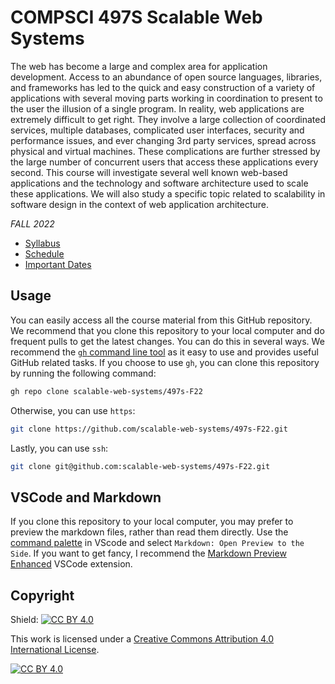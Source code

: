 # COMPSCI 497S Scalable Web Systems

The web has become a large and complex area for application development. Access to an abundance of open source languages, libraries, and frameworks has led to the quick and easy construction of a variety of applications with several moving parts working in coordination to present to the user the illusion of a single program. In reality, web applications are extremely difficult to get right. They involve a large collection of coordinated services, multiple databases, complicated user interfaces, security and performance issues, and ever changing 3rd party services, spread across physical and virtual machines. These complications are further stressed by the large number of concurrent users that access these applications every second. This course will investigate several well known web-based applications and the technology and software architecture used to scale these applications. We will also study a specific topic related to scalability in software design in the context of web application architecture.

*FALL 2022*

- [Syllabus](syllabus/syllabus.md)
- [Schedule](syllabus/schedule.md)
- [Important Dates](syllabus/dates.md)

## Usage

You can easily access all the course material from this GitHub repository. We recommend that you clone this repository to your local computer and do frequent pulls to get the latest changes. You can do this in several ways. We recommend the [`gh` command line tool](https://github.com/cli/cli) as it easy to use and provides useful GitHub related tasks. If you choose to use `gh`, you can clone this repository by running the following command:

```bash
gh repo clone scalable-web-systems/497s-F22
```

Otherwise, you can use `https`:

```bash
git clone https://github.com/scalable-web-systems/497s-F22.git
```

Lastly, you can use `ssh`:

```bash
git clone git@github.com:scalable-web-systems/497s-F22.git
```

## VSCode and Markdown

If you clone this repository to your local computer, you may prefer to preview the markdown files, rather than read them directly. Use the [command palette](https://code.visualstudio.com/docs/getstarted/userinterface#_command-palette) in VScode and select `Markdown: Open Preview to the Side`. If you want to get fancy, I recommend the [Markdown Preview Enhanced](https://marketplace.visualstudio.com/items?itemName=shd101wyy.markdown-preview-enhanced) VSCode extension.

## Copyright

Shield: [![CC BY 4.0][cc-by-shield]][cc-by]

This work is licensed under a
[Creative Commons Attribution 4.0 International License][cc-by].

[![CC BY 4.0][cc-by-image]][cc-by]

[cc-by]: http://creativecommons.org/licenses/by/4.0/
[cc-by-image]: https://i.creativecommons.org/l/by/4.0/88x31.png
[cc-by-shield]: https://img.shields.io/badge/License-CC%20BY%204.0-lightgrey.svg